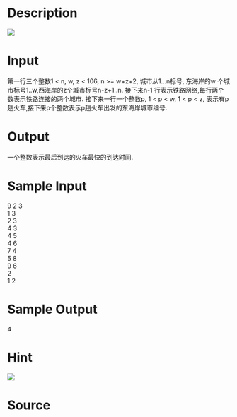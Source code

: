
# Description

<div class="content"> <img border="0" src="/source/bzoj/2077/img/aHR0cHM6Ly9seWRzeS5jb20vSnVkZ2VPbmxpbmUvaW1hZ2VzLzIwNzcuanBn.jpg"/> 
</div>

# Input

<div class="content">第一行三个整数1 &lt; n, w, z &lt; 106, n &gt;= w+z+2, 城市从1...n标号, 东海岸的w 个城市标号1..w,西海岸的z个城市标号n-z+1..n. 
接下来n-1 行表示铁路网络,每行两个数表示铁路连接的两个城市. 
接下来一行一个整数p, 1 &lt; p &lt; w, 1 &lt; p &lt; z, 表示有p趟火车,接下来p个整数表示p趟火车出发的东海岸城市编号. 
</div>

# Output

<div class="content">一个整数表示最后到达的火车最快的到达时间. 
</div>

# Sample Input

<div class="content"><span class="sampledata">9 2 3<br/>
1 3<br/>
2 3<br/>
4 3<br/>
4 5<br/>
4 6<br/>
7 4<br/>
5 8<br/>
9 6<br/>
2<br/>
1 2<br/>
</span></div>

# Sample Output

<div class="content"><span class="sampledata">4</span></div>

# Hint

<div class="content"><p><img border="0" src="/source/bzoj/2077/img/aHR0cHM6Ly9seWRzeS5jb20vSnVkZ2VPbmxpbmUvaW1hZ2VzLzIwNzguanBn.jpg"/> <br/>
</p></div>

# Source

<div class="content"><p><a href="problemset.php?search="></a></p></div>

